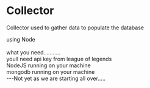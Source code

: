 # Collector
Collector used to gather data to populate the database

using Node<br>
<br>
what you need...........<br>
youll need api key from league of legends<br>
NodeJS running on your machine<br>
mongodb running on your machine<br> ---Not yet as we are starting all over.....
